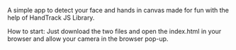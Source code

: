 A simple app to detect your face and hands in canvas made for fun with the help of HandTrack JS Library.

How to start: Just download the two files and open the index.html in your browser and allow your camera in the browser pop-up. 

